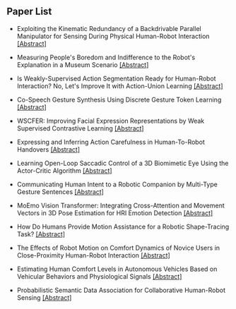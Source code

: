 ## Paper List

- Exploiting the Kinematic Redundancy of a Backdrivable Parallel Manipulator for Sensing During Physical Human-Robot Interaction
[[Abstract]](https://events.infovaya.com/presentation?id=111179)

- Measuring People's Boredom and Indifference to the Robot's Explanation in a Museum Scenario
[[Abstract]](https://events.infovaya.com/presentation?id=111182)

- Is Weakly-Supervised Action Segmentation Ready for Human-Robot Interaction? No, Let's Improve It with Action-Union Learning
[[Abstract]](https://events.infovaya.com/presentation?id=111185)

- Co-Speech Gesture Synthesis Using Discrete Gesture Token Learning
[[Abstract]](https://events.infovaya.com/presentation?id=111188)

- WSCFER: Improving Facial Expression Representations by Weak Supervised Contrastive Learning
[[Abstract]](https://events.infovaya.com/presentation?id=111191)

- Expressing and Inferring Action Carefulness in Human-To-Robot Handovers
[[Abstract]](https://events.infovaya.com/presentation?id=111194)

- Learning Open-Loop Saccadic Control of a 3D Biomimetic Eye Using the Actor-Critic Algorithm
[[Abstract]](https://events.infovaya.com/presentation?id=111197)

- Communicating Human Intent to a Robotic Companion by Multi-Type Gesture Sentences
[[Abstract]](https://events.infovaya.com/presentation?id=111200)

- MoEmo Vision Transformer: Integrating Cross-Attention and Movement Vectors in 3D Pose Estimation for HRI Emotion Detection
[[Abstract]](https://events.infovaya.com/presentation?id=111203)

- How Do Humans Provide Motion Assistance for a Robotic Shape-Tracing Task?
[[Abstract]](https://events.infovaya.com/presentation?id=111206)

- The Effects of Robot Motion on Comfort Dynamics of Novice Users in Close-Proximity Human-Robot Interaction
[[Abstract]](https://events.infovaya.com/presentation?id=111209)

- Estimating Human Comfort Levels in Autonomous Vehicles Based on Vehicular Behaviors and Physiological Signals
[[Abstract]](https://events.infovaya.com/presentation?id=111212)

- Probabilistic Semantic Data Association for Collaborative Human-Robot Sensing
[[Abstract]](https://events.infovaya.com/presentation?id=111215)

